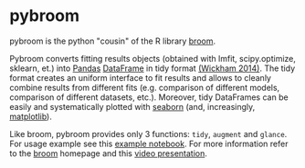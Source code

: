 # pybroom

pybroom is the python "cousin" of the R library [broom](https://github.com/dgrtwo/broom).

Pybroom converts fitting results objects (obtained with lmfit, scipy.optimize,
sklearn, et.) into [Pandas](http://pandas.pydata.org/)
[DataFrame](http://pandas.pydata.org/pandas-docs/stable/dsintro.html#dataframe)
in tidy format
[(Wickham 2014)](http://dx.doi.org/10.18637/jss.v059.i10).
The tidy format creates an uniform interface to fit results and allows to
cleanly combine results from different fits (e.g. comparison of different
models, comparison of different datasets, etc.). Moreover, tidy DataFrames
can be easily and systematically plotted with
[seaborn](https://web.stanford.edu/~mwaskom/software/seaborn/) (and, increasingly,
[matplotlib](http://matplotlib.org/)).

Like broom, pybroom provides only 3 functions: `tidy`, `augment` and `glance`.
For usage example see this
[example notebook](pybroom-example.ipynb).
For more information refer to the [broom](https://github.com/dgrtwo/broom)
homepage and this [video presentation](https://www.youtube.com/watch?v=eM3Ha0kTAz4).
